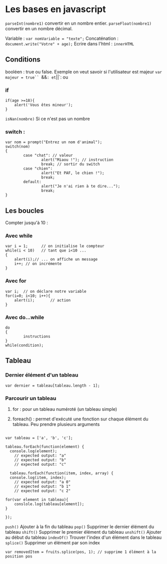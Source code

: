 # Les bases en javascript

`parseInt(nombre1)` convertir en un nombre entier.
`parseFloat(nombre1)` convertir en un nombre décimal.

Variable : `var nomVariable = "texte";`
Concaténation : `document.write("Votre" + age);`
Ecrire dans l'html : `innerHTML`

## Conditions

booléen : true ou false. Exemple on veut savoir si l'utilisateur est majeur
`var majeur = true``
`&&` : et
`||`: ou

### if

```JS
if(age >=18){
    alert('Vous êtes mineur');
}
```

`isNan(nombre)` Si ce n'est pas un nombre

### switch :

```JS
var nom = prompt("Entrez un nom d'animal");
switch(nom)
{
        case "chat": // valeur
                alert("Miaou !"); // instruction
                break; // sortir du switch
        case "chien":
                alert("Et PAF, le chien !");
                break;
        default:
                alert("Je n'ai rien à te dire...");
                break;
}
```

## Les boucles

Compter jusqu'à 10 :

### Avec while

```JS
var i = 1;      // on initialise le compteur
while(i < 10)   // tant que i<10 ...
{
    alert(i);// ... on affiche un message
    i++; // on incrémente
}
```

### Avec for

```JS
var i;  // on déclare notre variable
for(i=0; i<10; i++){
    alert(i);       // action
}

```

### Avec do...while

```JS
do
{
        instructions
}
while(condition);

```

## Tableau

### Dernier élément d'un tableau

`var dernier = tableau[tableau.length - 1];`

### Parcourir un tableau

1. for : pour un tableau numéroté (un tableau simple)

2. foreach() : permet d'exécuté une fonction sur chaque élément du tableau. Peu prendre plusieurs arguments

```JS

var tableau = ['a', 'b', 'c'];

tableau.forEach(function(element) {
  console.log(element);
    // expected output: "a"
    // expected output: "b"
    // expected output: "c"

  tableau.forEach(function(item, index, array) {
  console.log(item, index);
    // expected output: "a 0"
    // expected output: "b 1"
    // expected output: "c 2"

for(var element in tableau){
    conslole.log(tableau[element]);
}

});
```

`push()` Ajouter à la fin du tableau
`pop()` Supprimer le dernier élément du tableau
`shift()` Supprimer le premier élément du tableau
`unshift()` Ajouter au début du tableau
`ìndexOf()` Trouver l'index d'un élément dans le tableau
`splice()` Supprimer un élément par son index

```JS
var removedItem = fruits.splice(pos, 1); // supprime 1 élément à la position pos
````

